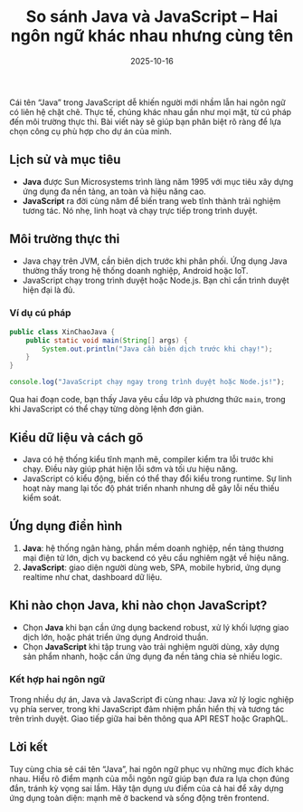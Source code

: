 ﻿---
title: "So sánh Java và JavaScript – Hai ngôn ngữ khác nhau nhưng cùng tên"
date: 2025-10-16
draft: false
tags: ["JavaScript", "Lập trình"]
categories: ["Lập trình"]
description: "Đối chiếu Java và JavaScript về mục tiêu thiết kế, môi trường chạy và cách sử dụng thực tế."
image: "/images/posts/so-sanh-java-va-javascript.jpg"
---

Cái tên “Java” trong JavaScript dễ khiến người mới nhầm lẫn hai ngôn ngữ có liên hệ chặt chẽ. Thực tế, chúng khác nhau gần như mọi mặt, từ cú pháp đến môi trường thực thi. Bài viết này sẽ giúp bạn phân biệt rõ ràng để lựa chọn công cụ phù hợp cho dự án của mình.

## Lịch sử và mục tiêu

- **Java** được Sun Microsystems trình làng năm 1995 với mục tiêu xây dựng ứng dụng đa nền tảng, an toàn và hiệu năng cao.  
- **JavaScript** ra đời cùng năm để biến trang web tĩnh thành trải nghiệm tương tác. Nó nhẹ, linh hoạt và chạy trực tiếp trong trình duyệt.

## Môi trường thực thi

- Java chạy trên JVM, cần biên dịch trước khi phân phối. Ứng dụng Java thường thấy trong hệ thống doanh nghiệp, Android hoặc IoT.  
- JavaScript chạy trong trình duyệt hoặc Node.js. Bạn chỉ cần trình duyệt hiện đại là đủ.

### Ví dụ cú pháp

```java
public class XinChaoJava {
    public static void main(String[] args) {
        System.out.println("Java cần biên dịch trước khi chạy!");
    }
}
```

```javascript
console.log("JavaScript chạy ngay trong trình duyệt hoặc Node.js!");
```

Qua hai đoạn code, bạn thấy Java yêu cầu lớp và phương thức `main`, trong khi JavaScript có thể chạy từng dòng lệnh đơn giản.

## Kiểu dữ liệu và cách gõ

- Java có hệ thống kiểu tĩnh mạnh mẽ, compiler kiểm tra lỗi trước khi chạy. Điều này giúp phát hiện lỗi sớm và tối ưu hiệu năng.  
- JavaScript có kiểu động, biến có thể thay đổi kiểu trong runtime. Sự linh hoạt này mang lại tốc độ phát triển nhanh nhưng dễ gây lỗi nếu thiếu kiểm soát.

## Ứng dụng điển hình

1. **Java**: hệ thống ngân hàng, phần mềm doanh nghiệp, nền tảng thương mại điện tử lớn, dịch vụ backend có yêu cầu nghiêm ngặt về hiệu năng.  
2. **JavaScript**: giao diện người dùng web, SPA, mobile hybrid, ứng dụng realtime như chat, dashboard dữ liệu.

## Khi nào chọn Java, khi nào chọn JavaScript?

- Chọn **Java** khi bạn cần ứng dụng backend robust, xử lý khối lượng giao dịch lớn, hoặc phát triển ứng dụng Android thuần.  
- Chọn **JavaScript** khi tập trung vào trải nghiệm người dùng, xây dựng sản phẩm nhanh, hoặc cần ứng dụng đa nền tảng chia sẻ nhiều logic.

### Kết hợp hai ngôn ngữ

Trong nhiều dự án, Java và JavaScript đi cùng nhau: Java xử lý logic nghiệp vụ phía server, trong khi JavaScript đảm nhiệm phần hiển thị và tương tác trên trình duyệt. Giao tiếp giữa hai bên thông qua API REST hoặc GraphQL.

## Lời kết

Tuy cùng chia sẻ cái tên “Java”, hai ngôn ngữ phục vụ những mục đích khác nhau. Hiểu rõ điểm mạnh của mỗi ngôn ngữ giúp bạn đưa ra lựa chọn đúng đắn, tránh kỳ vọng sai lầm. Hãy tận dụng ưu điểm của cả hai để xây dựng ứng dụng toàn diện: mạnh mẽ ở backend và sống động trên frontend.
